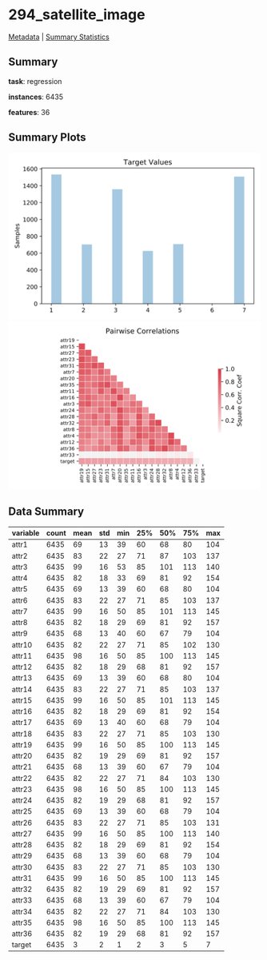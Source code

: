 # 294_satellite_image

[Metadata](metadata.yaml) | [Summary Statistics](summary_stats.csv)

## Summary

**task**: regression

**instances**: 6435

**features**: 36

## Summary Plots

![Labels](label.svg)
![Corr](corr.svg)

## Data Summary

|	variable	|	count	|	mean	|	std	|	min	|	25%	|	50%	|	75%	|	max|
| --- | --- | --- | --- | --- | --- | --- | --- | --- |
|	attr1	|	6435	|	69	|	13	|	39	|	60	|	68	|	80	|	104
|	attr2	|	6435	|	83	|	22	|	27	|	71	|	87	|	103	|	137
|	attr3	|	6435	|	99	|	16	|	53	|	85	|	101	|	113	|	140
|	attr4	|	6435	|	82	|	18	|	33	|	69	|	81	|	92	|	154
|	attr5	|	6435	|	69	|	13	|	39	|	60	|	68	|	80	|	104
|	attr6	|	6435	|	83	|	22	|	27	|	71	|	85	|	103	|	137
|	attr7	|	6435	|	99	|	16	|	50	|	85	|	101	|	113	|	145
|	attr8	|	6435	|	82	|	18	|	29	|	69	|	81	|	92	|	157
|	attr9	|	6435	|	68	|	13	|	40	|	60	|	67	|	79	|	104
|	attr10	|	6435	|	82	|	22	|	27	|	71	|	85	|	102	|	130
|	attr11	|	6435	|	98	|	16	|	50	|	85	|	100	|	113	|	145
|	attr12	|	6435	|	82	|	18	|	29	|	68	|	81	|	92	|	157
|	attr13	|	6435	|	69	|	13	|	39	|	60	|	68	|	80	|	104
|	attr14	|	6435	|	83	|	22	|	27	|	71	|	85	|	103	|	137
|	attr15	|	6435	|	99	|	16	|	50	|	85	|	101	|	113	|	145
|	attr16	|	6435	|	82	|	18	|	29	|	69	|	81	|	92	|	154
|	attr17	|	6435	|	69	|	13	|	40	|	60	|	68	|	79	|	104
|	attr18	|	6435	|	83	|	22	|	27	|	71	|	85	|	103	|	130
|	attr19	|	6435	|	99	|	16	|	50	|	85	|	100	|	113	|	145
|	attr20	|	6435	|	82	|	19	|	29	|	69	|	81	|	92	|	157
|	attr21	|	6435	|	68	|	13	|	39	|	60	|	67	|	79	|	104
|	attr22	|	6435	|	82	|	22	|	27	|	71	|	84	|	103	|	130
|	attr23	|	6435	|	98	|	16	|	50	|	85	|	100	|	113	|	145
|	attr24	|	6435	|	82	|	19	|	29	|	68	|	81	|	92	|	157
|	attr25	|	6435	|	69	|	13	|	39	|	60	|	68	|	79	|	104
|	attr26	|	6435	|	83	|	22	|	27	|	71	|	85	|	103	|	131
|	attr27	|	6435	|	99	|	16	|	50	|	85	|	100	|	113	|	140
|	attr28	|	6435	|	82	|	18	|	29	|	69	|	81	|	92	|	154
|	attr29	|	6435	|	68	|	13	|	39	|	60	|	68	|	79	|	104
|	attr30	|	6435	|	83	|	22	|	27	|	71	|	85	|	103	|	130
|	attr31	|	6435	|	99	|	16	|	50	|	85	|	100	|	113	|	145
|	attr32	|	6435	|	82	|	19	|	29	|	69	|	81	|	92	|	157
|	attr33	|	6435	|	68	|	13	|	39	|	60	|	67	|	79	|	104
|	attr34	|	6435	|	82	|	22	|	27	|	71	|	84	|	103	|	130
|	attr35	|	6435	|	98	|	16	|	50	|	85	|	100	|	113	|	145
|	attr36	|	6435	|	82	|	19	|	29	|	68	|	81	|	92	|	157
|	target	|	6435	|	3	|	2	|	1	|	2	|	3	|	5	|	7
